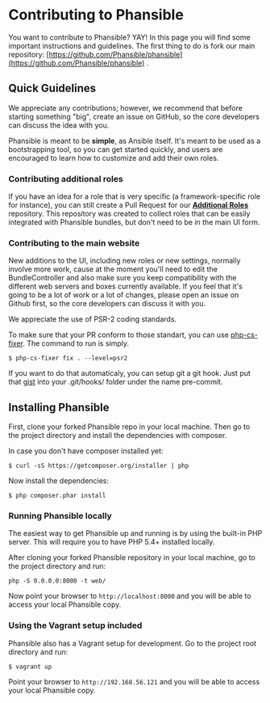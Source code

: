 # Contributing to Phansible

You want to contribute to Phansible? YAY! In this page you will find some important instructions and guidelines.
 The first thing to do is fork our main repository: [https://github.com/Phansible/phansible](https://github.com/Phansible/phansible) .

## Quick Guidelines

We appreciate any contributions; however, we recommend that before starting something "big", create an issue on GitHub, so the core
developers can discuss the idea with you.

Phansible is meant to be **simple**, as Ansible itself. It's meant to be used as a bootstrapping tool, so you can get started quickly,
and users are encouraged to learn how to customize and add their own roles.

### Contributing additional roles
If you have an idea for a role that is very specific (a framework-specific role for instance),
you can still create a Pull Request for our **[Additional Roles](https://github.com/Phansible/additional-roles)** repository. This repository was created to collect roles that can be
easily integrated with Phansible bundles, but don't need to be in the main UI form.

### Contributing to the main website
New additions to the UI, including new roles or new settings, normally involve more work, cause at the moment you'll need to edit the
BundleController and also make sure you keep compatibility with the different web servers and boxes currently available.
If you feel that it's going to be a lot of work or a lot of changes, please open an issue on Github first, so the core
developers can discuss it with you.

We appreciate the use of PSR-2 coding standards.

To make sure that your PR conform to those standart, you can use [php-cs-fixer](http://cs.sensiolabs.org/).
The command to run is simply.

    $ php-cs-fixer fix . --level=psr2
    
If you want to do that automaticaly, you can setup git a git hook.
Just put that [gist](https://gist.github.com/mikeSimonson/05bfdc5a650cd7439044)
into your .git/hooks/ folder under the name pre-commit.

## Installing Phansible

First, clone your forked Phansible repo in your local machine. Then go to the project directory and
install the dependencies with composer.

In case you don't have composer installed yet:

    $ curl -sS https://getcomposer.org/installer | php

Now install the dependencies:

    $ php composer.phar install

### Running Phansible locally

The easiest way to get Phansible up and running is by using the built-in PHP server. This will require you to have PHP 5.4+ installed locally.

After cloning your forked Phansible repository in your local machine, go to the project directory and run:

    php -S 0.0.0.0:8000 -t web/

Now point your browser to `http://localhost:8000` and you will be able to access your local Phansible copy.

### Using the Vagrant setup included

Phansible also has a Vagrant setup for development. Go to the project root directory and run:

    $ vagrant up

Point your browser to `http://192.168.56.121` and you will be able to access your local Phansible copy.

